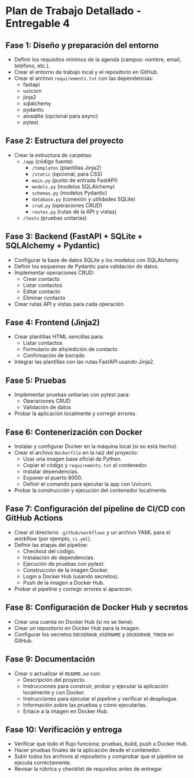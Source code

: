 # Plan de Trabajo Detallado - Entregable 4

## Fase 1: Diseño y preparación del entorno
- Definir los requisitos mínimos de la agenda (campos: nombre, email, teléfono, etc.).
- Crear el entorno de trabajo local y el repositorio en GitHub.
- Crear el archivo `requirements.txt` con las dependencias:
  - fastapi
  - uvicorn
  - jinja2
  - sqlalchemy
  - pydantic
  - aiosqlite (opcional para async)
  - pytest

## Fase 2: Estructura del proyecto
- Crear la estructura de carpetas:
  - `/app` (código fuente)
    - `/templates` (plantillas Jinja2)
    - `/static` (opcional, para CSS)
    - `main.py` (punto de entrada FastAPI)
    - `models.py` (modelos SQLAlchemy)
    - `schemas.py` (modelos Pydantic)
    - `database.py` (conexión y utilidades SQLite)
    - `crud.py` (operaciones CRUD)
    - `routes.py` (rutas de la API y vistas)
  - `/tests` (pruebas unitarias)

## Fase 3: Backend (FastAPI + SQLite + SQLAlchemy + Pydantic)
- Configurar la base de datos SQLite y los modelos con SQLAlchemy.
- Definir los esquemas de Pydantic para validación de datos.
- Implementar operaciones CRUD:
  - Crear contacto
  - Listar contactos
  - Editar contacto
  - Eliminar contacto
- Crear rutas API y vistas para cada operación.

## Fase 4: Frontend (Jinja2)
- Crear plantillas HTML sencillas para:
  - Listar contactos
  - Formulario de alta/edición de contacto
  - Confirmación de borrado
- Integrar las plantillas con las rutas FastAPI usando Jinja2.

## Fase 5: Pruebas
- Implementar pruebas unitarias con pytest para:
  - Operaciones CRUD
  - Validación de datos
- Probar la aplicación localmente y corregir errores.

## Fase 6: Contenerización con Docker
- Instalar y configurar Docker en la máquina local (si no está hecho).
- Crear el archivo `Dockerfile` en la raíz del proyecto:
  - Usar una imagen base oficial de Python.
  - Copiar el código y `requirements.txt` al contenedor.
  - Instalar dependencias.
  - Exponer el puerto 8000.
  - Definir el comando para ejecutar la app con Uvicorn.
- Probar la construcción y ejecución del contenedor localmente.

## Fase 7: Configuración del pipeline de CI/CD con GitHub Actions
- Crear el directorio `.github/workflows` y un archivo YAML para el workflow (por ejemplo, `ci.yml`).
- Definir las etapas del pipeline:
  - Checkout del código.
  - Instalación de dependencias.
  - Ejecución de pruebas con pytest.
  - Construcción de la imagen Docker.
  - Login a Docker Hub (usando secretos).
  - Push de la imagen a Docker Hub.
- Probar el pipeline y corregir errores si aparecen.

## Fase 8: Configuración de Docker Hub y secretos
- Crear una cuenta en Docker Hub (si no se tiene).
- Crear un repositorio en Docker Hub para la imagen.
- Configurar los secretos `DOCKERHUB_USERNAME` y `DOCKERHUB_TOKEN` en GitHub.

## Fase 9: Documentación
- Crear o actualizar el `README.md` con:
  - Descripción del proyecto.
  - Instrucciones para construir, probar y ejecutar la aplicación localmente y con Docker.
  - Instrucciones para ejecutar el pipeline y verificar el despliegue.
  - Información sobre las pruebas y cómo ejecutarlas.
  - Enlace a la imagen en Docker Hub.

## Fase 10: Verificación y entrega
- Verificar que todo el flujo funciona: pruebas, build, push a Docker Hub.
- Hacer pruebas finales de la aplicación desde el contenedor.
- Subir todos los archivos al repositorio y comprobar que el pipeline se ejecuta correctamente.
- Revisar la rúbrica y checklist de requisitos antes de entregar.
